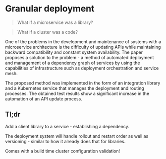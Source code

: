 # Granular deployment

> What if a microservice was a library?

> What if a cluster was a code?

One of the problems in the development and maintenance of
systems with a microservice architecture is the difficulty of updating APIs while
maintaining backward compatibility and constant system availability.
The paper proposes a solution to the problem - a method of automated
deployment and management of a dependency graph of services by using the
capabilities of infrastructure such as deployment orchestration and
service mesh.

The proposed method was implemented in the form of an
integration library and a Kubernetes service that manages the
deployment and routing processes. The obtained test results show a
significant increase in the automation of an API update process.

## Tl;dr

Add a client library to a service - establishing a dependency.

The deployment system will handle rollout and restart order as well as versioning - similar to how it already does that for libraries.

Comes with a build time cluster configuration validation!
